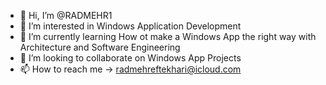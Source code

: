 - 👋 Hi, I’m @RADMEHR1
- 👀 I’m interested in Windows Application Development
- 🌱 I’m currently learning How ot make a Windows App the right way with Architecture and Software Engineering
- 💞️ I’m looking to collaborate on Windows App Projects 
- 📫 How to reach me -> radmehreftekhari@icloud.com

<!---
RADMEHR1/RADMEHR1 is a ✨ special ✨ repository because its `README.md` (this file) appears on your GitHub profile.
You can click the Preview link to take a look at your changes.
--->

